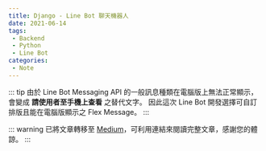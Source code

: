 ```yaml
---
title: Django - Line Bot 聊天機器人
date: 2021-06-14
tags:
 - Backend
 - Python
 - Line Bot
categories:
 - Note
---
```


::: tip
由於 Line Bot Messaging API 的一般訊息種類在電腦版上無法正常顯示，會變成 **請使用者至手機上查看** 之替代文字。
因此這次 Line Bot 開發選擇可自訂排版且能在電腦版顯示之 Flex Message。
:::

<!-- more -->

::: warning
已將文章轉移至 [Medium](https://medium.com/@henryhuang1219/django-line-bot-聊天機器人-1b31ce2839ab)，可利用連結來閱讀完整文章，感謝您的體諒。
:::

[//]: # (## 建立 Provider & Channel)

[//]: # (進入 [LINE Developers]&#40;https://developers.line.biz/console/&#41;，點擊 Create 按鈕新增 Provider。)

[//]: # (![Create Line Provider]&#40;https://i.imgur.com/pV1fyVq.png&#41;)

[//]: # ()
[//]: # (進入 Provider 後，點擊 Create a new channel，便會跳出選擇 Channel Type 的視窗。)

[//]: # (![Create New Channel]&#40;https://i.imgur.com/1lSO1T6.png&#41;)

[//]: # ()
[//]: # (選擇 Messaging API 選項，將資料填寫完畢後點擊 Create，便完成了 Channel 的創建。)

[//]: # ()
[//]: # ()
[//]: # (## 實作 Webhook)

[//]: # (::: tip)

[//]: # (以下將不會對 Django 建置多做敘述，如有需要請參考 [Django Document]&#40;https://docs.djangoproject.com/en/2.1/intro/tutorial01/&#41;。)

[//]: # (:::)

[//]: # ()
[//]: # (在 Python 的虛擬環境安裝所需的套件`line-bot-sdk`：)

[//]: # (```bash)

[//]: # (pip install line-bot-sdk)

[//]: # (```)

[//]: # ()
[//]: # (進入剛新建的 Channel 中，點擊 Messaging API。)

[//]: # (![Messaging API]&#40;https://i.imgur.com/stwHQaQ.png&#41;)

[//]: # ()
[//]: # (滑至底部後會看到 Channel access token，點擊 Issue &#40;由於我已創建過 token，所以顯示 Reissue&#41;。)

[//]: # (![Channel access token]&#40;https://i.imgur.com/nRyFDeW.png&#41;)

[//]: # ()
[//]: # (Channel Secret 在 Basic setting 裡便可找到。)

[//]: # (![Basic settings]&#40;https://i.imgur.com/KMzSf1q.png&#41;)

[//]: # ()
[//]: # (取得 Access Token 和 Secret 後，在`views.py`中加入 Line Bot SDK 所需之初始化設定：)

[//]: # (```python)

[//]: # (from linebot import LineBotApi, WebhookHandler)

[//]: # ()
[//]: # (line_bot_api = LineBotApi&#40;'YOUR_CHANNEL_ACCESS_LONG_TOKEN'&#41;)

[//]: # (web_hook_handler = WebhookHandler&#40;LINE['YOUR_CHANNEL_SECRET']&#41;)

[//]: # (```)

[//]: # ()
[//]: # (實作 Webhook 驗證功能：)

[//]: # (```python)

[//]: # (from django.http import HttpResponse)

[//]: # (from linebot.exceptions import LineBotApiError)

[//]: # ()
[//]: # (def webhook&#40;request&#41;:)

[//]: # (    try:)

[//]: # (        # Signature)

[//]: # (        signature = request.headers['X-Line-Signature'])

[//]: # (        body = request.body.decode&#40;&#41;)

[//]: # (        web_hook_handler.handle&#40;body, signature&#41;)

[//]: # (    except LineBotApiError as e:)

[//]: # (        print&#40;str&#40;e&#41;&#41;)

[//]: # (    return HttpResponse&#40;"Success."&#41; # 需要返回一個訊息給 LINE 平台，驗證時會判斷訊息的 Status Code 來確認是否成功)

[//]: # (```)

[//]: # ()
[//]: # (將`webhook`加入至`urls.py`，即可完成網址的設定：)

[//]: # (```python)

[//]: # (from line_bot import views as line)

[//]: # ()
[//]: # (urlpatterns = [)

[//]: # ()
[//]: # (    ...)

[//]: # (    )
[//]: # (    path&#40;'LineBot/Webhook', line.webhook, name='line_bot_webhook'&#41;)

[//]: # (])

[//]: # (```)

[//]: # ()
[//]: # ()
[//]: # (## 設定 Messaging API)

[//]: # (至[LINE Official Account Manager]&#40;https://manager.line.biz/account/&#41;選擇官方帳號，點擊聊天，選擇設定回應模式。)

[//]: # (![LINE Official Account Manager Dialog]&#40;https://i.imgur.com/BwBA5VC.png&#41;)

[//]: # ()
[//]: # (設定結果如下。)

[//]: # (![Response Configuration]&#40;https://i.imgur.com/tGOHjV6.png&#41;)

[//]: # ()
[//]: # (設定完成後啟動 Server，將產生的網址填入 [LINE Developers]&#40;https://developers.line.biz/console/&#41; Messaging API 中的 Webhook URL 並點擊 Verify，如果成功便會跳出 Success 視窗 &#40;此為 LINE 預設之訊息&#41;。)

[//]: # (![Success Dialog]&#40;https://i.imgur.com/7luO5nO.png&#41;)

[//]: # (::: warning)

[//]: # (Django 使用虛擬環境執行無固定 IP，且 Webhook URL 只能使用 HTTPS 協定之 API，推薦使用 [ngrok]&#40;https://ngrok.com&#41;。)

[//]: # (:::)

[//]: # ()
[//]: # ()
[//]: # (## 選擇並配置 Flex Message 模板)

[//]: # (這邊選擇使用官方提供的 [Flex Message Simulator]&#40;https://developers.line.biz/flex-simulator/&#41;，中間可以進行元件的新增和刪除，右邊則是可以調整元件之屬性，而 Showcase 裡有官方所提供的數個模板可供套用，也可點擊 View as JSON 直接修改或取得模版之 Json 檔。)

[//]: # (![Flex Message Template]&#40;https://i.imgur.com/CBvsthB.png&#41;)

[//]: # ()
[//]: # ()
[//]: # (## 實作 Line Bot API 並結合 Flex Message)

[//]: # (::: tip)

[//]: # (以下以 WhatToEat 之功能為範例來做說明。)

[//]: # (:::)

[//]: # ()
[//]: # (目前只有用到其中幾種事件：監聽一般訊息的`MessageEvent`、監聽追蹤的`FollowEvent`及監聽按鈕回傳值的`PostbackEvent`。)

[//]: # ()
[//]: # (只要是出現在聊天室的訊息都會觸發監聽一般訊息的`MessageEvent`，為了確認能夠從 LINE 平台取得聊天室訊息，實作一個鸚鵡機器人來測試：)

[//]: # (```python)

[//]: # (@web_hook_handler.add&#40;MessageEvent, message=TextMessage&#41;)

[//]: # (def echo&#40;event&#41;:)

[//]: # (    try:)

[//]: # (        line_bot_api.reply_message&#40;event.reply_token,)

[//]: # (                TextSendMessage&#40;text=event.message.text&#41;&#41;)

[//]: # (    except LineBotApiError as e:)

[//]: # (        print&#40;str&#40;e&#41;&#41;)

[//]: # (```)

[//]: # ()
[//]: # (監聽追蹤的`FollowEvent`是在點擊追蹤或取消封鎖時觸發，監聽取消追蹤的`UnFollowEvent`則是在封鎖時觸發，實作一個自訂的歡迎訊息來測試：)

[//]: # (```python)

[//]: # (@web_hook_handler.add&#40;FollowEvent&#41;)

[//]: # (def follow&#40;event&#41;:)

[//]: # (    try:)

[//]: # (        # Get follower name)

[//]: # (        user_name = line_bot_api.get_profile&#40;)

[//]: # (            event.source.sender_id&#41;.display_name)

[//]: # ()
[//]: # (        # Send welcome message)

[//]: # (        line_bot_api.reply_message&#40;)

[//]: # (            event.reply_token,)

[//]: # (            TextSendMessage&#40;)

[//]: # (                text="Hello, " + user_name + "\n Thanks for the following. \U001000A4"&#41;&#41;)

[//]: # (    except LineBotApiError as e:)

[//]: # (        print&#40;str&#40;e&#41;&#41;)

[//]: # (```)

[//]: # ()
[//]: # (再來，就是比較需要注意的監聽按鈕回傳值的`PostbackEvent`，這邊可利用剛剛的鸚鵡機器人傳送一個有 Button 且`action`的`type`為`postback`的 Flex Message 至聊天室中進行測試：)

[//]: # (```python)

[//]: # (contents = {)

[//]: # (    "type": "bubble",)

[//]: # (    "footer": {)

[//]: # (        "type": "box", )

[//]: # (        "layout": "vertical",)

[//]: # (        "contents": [)

[//]: # (            {)

[//]: # (                "type": "button", )

[//]: # (                "action": {)

[//]: # (                    "type": "postback",)

[//]: # (                    "label": "YOUR_BUTTON_TEXT", # 按鈕字串)

[//]: # (                    "data": "YOUR_POST_BACK_DATA", # PostbackEvent 能取得的資料)

[//]: # (                    "displayText": "YOUR_SEND_TEXT" # 按鈕點擊後所傳送之訊息)

[//]: # (                })

[//]: # (            })

[//]: # (        ])

[//]: # (    })

[//]: # (})

[//]: # ()
[//]: # (line_bot_api.reply_message&#40;event.reply_token, FlexSendMessage&#40;alt_text='YOUR_ALT_TEXT', contents=contents&#41;&#41;)

[//]: # (```)

[//]: # (::: tip)

[//]: # (如果不清楚可以如何修改或新增刪減哪些欄位，可以將以上 Json 複製至 [Flex Message Simulator]&#40;https://developers.line.biz/flex-simulator/&#41;。)

[//]: # (:::)

[//]: # ()
[//]: # (點擊剛剛所傳送之訊息的按鈕，就會觸發監聽按鈕回傳值的`PostbackEvent`，接下來就可以利用回傳資料來做後續使用：)

[//]: # (```python)

[//]: # (@web_hook_handler.add&#40;PostbackEvent&#41;)

[//]: # (def post_back&#40;event&#41;:)

[//]: # (    try:)

[//]: # (        if event.postback.data == 'YOUR_POST_BACK_DATA':)

[//]: # (            # Do Something)

[//]: # (    except LineBotApiError as e:)

[//]: # (        print&#40;str&#40;e&#41;&#41;)

[//]: # (```)

[//]: # ()
[//]: # ()
[//]: # (## 總結)

[//]: # (此篇文章只有大略介紹了一下常用的 Messaging API，可再自行作延伸，例如：群發... 等 API。)

[//]: # (詳細的資料可至 [line-bot-sdk-python]&#40;https://github.com/line/line-bot-sdk-python&#41;，裡面有各個 API 及資料內容的詳細介紹，感謝您的閱讀。)